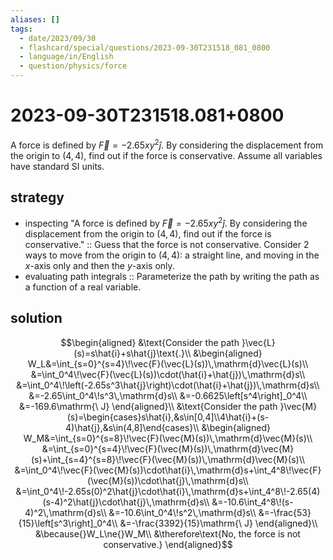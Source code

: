 ```yaml
---
aliases: []
tags:
  - date/2023/09/30
  - flashcard/special/questions/2023-09-30T231518_081_0800
  - language/in/English
  - question/physics/force
---
```


# 2023-09-30T231518.081+0800

A force is defined by $\vec{F}=-2.65xy^2\hat{j}$. By considering the displacement from the origin to $(4,4)$, find out if the force is conservative. Assume all variables have standard SI units.

## strategy

- inspecting "A force is defined by $\vec{F}=-2.65xy^2\hat{j}$. By considering the displacement from the origin to $(4,4)$, find out if the force is conservative." :: Guess that the force is not conservative. Consider 2 ways to move from the origin to $(4, 4)$: a straight line, and moving in the $x$-axis only and then the $y$-axis only. <!--SR:!2024-07-15,10,270-->
- evaluating path integrals :: Parameterize the path by writing the path as a function of a real variable. <!--SR:!2024-07-18,13,270-->

## solution

$$\begin{aligned}
&\text{Consider the path }\vec{L}(s)=s\hat{i}+s\hat{j}\text{.}\\
&\begin{aligned}
W_L&=\int_{s=0}^{s=4}\!\vec{F}(\vec{L}(s))\,\mathrm{d}\vec{L}(s)\\
&=\int_0^4\!\vec{F}(\vec{L}(s))\cdot(\hat{i}+\hat{j})\,\mathrm{d}s\\
&=\int_0^4\!\left(-2.65s^3\hat{j}\right)\cdot(\hat{i}+\hat{j})\,\mathrm{d}s\\
&=-2.65\int_0^4\!s^3\,\mathrm{d}s\\
&=-0.6625\left[s^4\right]_0^4\\
&=-169.6\mathrm{\ J}
\end{aligned}\\
&\text{Consider the path }\vec{M}(s)=\begin{cases}s\hat{i},&s\in[0,4]\\4\hat{i}+(s-4)\hat{j},&s\in(4,8]\end{cases}\\
&\begin{aligned}
W_M&=\int_{s=0}^{s=8}\!\vec{F}(\vec{M}(s))\,\mathrm{d}\vec{M}(s)\\
&=\int_{s=0}^{s=4}\!\vec{F}(\vec{M}(s))\,\mathrm{d}\vec{M}(s)+\int_{s=4}^{s=8}\!\vec{F}(\vec{M}(s))\,\mathrm{d}\vec{M}(s)\\
&=\int_0^4\!\vec{F}(\vec{M}(s))\cdot\hat{i}\,\mathrm{d}s+\int_4^8\!\vec{F}(\vec{M}(s))\cdot\hat{j}\,\mathrm{d}s\\
&=\int_0^4\!-2.65s(0)^2\hat{j}\cdot\hat{i}\,\mathrm{d}s+\int_4^8\!-2.65(4)(s-4)^2\hat{j}\cdot\hat{j}\,\mathrm{d}s\\
&=-10.6\int_4^8\!(s-4)^2\,\mathrm{d}s\\
&=-10.6\int_0^4\!s^2\,\mathrm{d}s\\
&=-\frac{53}{15}\left[s^3\right]_0^4\\
&=-\frac{3392}{15}\mathrm{\ J}
\end{aligned}\\
&\because{}W_L\ne{}W_M\\
&\therefore\text{No, the force is not conservative.}
\end{aligned}$$

